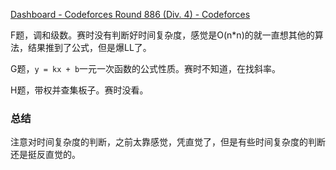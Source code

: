 [Dashboard - Codeforces Round 886 (Div. 4) - Codeforces](https://codeforces.com/contest/1850)

F题，调和级数。赛时没有判断好时间复杂度，感觉是O(n*n)的就一直想其他的算法，结果推到了公式，但是爆LL了。

G题，`y = kx + b`一元一次函数的公式性质。赛时不知道，在找斜率。

H题，带权并查集板子。赛时没看。



### 总结

注意对时间复杂度的判断，之前太靠感觉，凭直觉了，但是有些时间复杂度的判断还是挺反直觉的。



